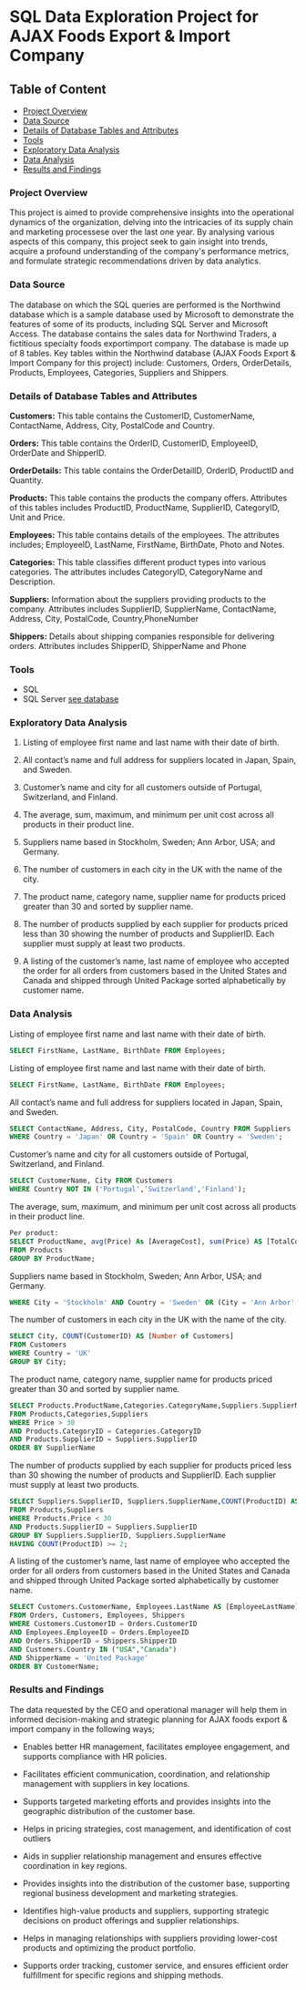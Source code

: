 # SQL Data Exploration Project for AJAX Foods Export & Import Company

## Table of Content
- [Project Overview](#project-overview)
- [Data Source](#data-source)
- [Details of Database Tables and Attributes](#details-of-database-tables-and-attributes)
- [Tools](#tools)
- [Exploratory Data Analysis](#exploratory-data-analysis)
- [Data Analysis](#data-analysis)
- [Results and Findings](#results-and-findings)

### Project Overview

This project is aimed to provide comprehensive insights into the operational dynamics of the organization, delving into the intricacies of its supply chain and marketing processese over the last one year. By analysing various aspects of this company, this project seek to gain insight into trends, acquire a profound understanding of the company's performance metrics, and formulate strategic recommendations driven by data analytics. 

### Data Source

The database on which the SQL queries are performed is the Northwind database which is a sample database used by Microsoft to demonstrate the features of some of its products, including SQL Server and Microsoft Access. The database contains the sales data for Northwind Traders, a fictitious specialty foods exportimport company. The database is made up of 8 tables. Key tables within the Northwind database (AJAX Foods Export & Import Company for this project) include: Customers, Orders, OrderDetails, Products, Employees, Categories, Suppliers and Shippers. 

### Details of Database Tables and Attributes


**Customers:** This table contains the CustomerID, CustomerName, ContactName, Address, City, PostalCode and Country.

**Orders:** This table contains the OrderID, CustomerID, EmployeeID, OrderDate and ShipperID.

**OrderDetails:** This table contains the OrderDetailID, OrderID, ProductID	and Quantity.

**Products:** This table contains the products the company offers. Attributes of this tables includes ProductID, ProductName, SupplierID, CategoryID, Unit and Price.

**Employees:** This table contains details of the employees. The attributes includes; EmployeeID, LastName, FirstName, BirthDate, Photo	and Notes.

**Categories:** This table classifies different product types into various categories. The attributes includes CategoryID, CategoryName and Description.

**Suppliers:** Information about the suppliers providing products to the company. Attributes includes SupplierID, SupplierName, ContactName, Address, City, PostalCode, Country,PhoneNumber

**Shippers:** Details about shipping companies responsible for delivering orders. Attributes includes ShipperID, ShipperName and Phone



### Tools
- SQL
- SQL Server [see database](https://www.w3schools.com/sql)


### Exploratory Data Analysis

1.	Listing of employee first name and last name with their date of birth.

2.	All contact’s name and full address for suppliers located in Japan, Spain, and Sweden.

3.	Customer’s name and city for all customers outside of Portugal, Switzerland, and Finland.

4.	The average, sum, maximum, and minimum per unit cost across all products in their product line.

5.	Suppliers name based in Stockholm, Sweden; Ann Arbor, USA; and Germany.

6.	The number of customers in each city in the UK with the name of the city. 

7.	The product name, category name, supplier name for products priced greater than 30 and sorted by supplier name. 

8.	The number of products supplied by each supplier for products priced less than 30 showing the number of products and SupplierID. Each supplier must supply at least two products. 

9.	A listing of the customer’s name, last name of employee who accepted the order for all orders from customers based in the United States and Canada and shipped through United Package sorted alphabetically by customer name.


### Data Analysis

Listing of employee first name and last name with their date of birth.
```SQL Statements
SELECT FirstName, LastName, BirthDate FROM Employees;
```

Listing of employee first name and last name with their date of birth.
```SQL Statements
SELECT FirstName, LastName, BirthDate FROM Employees;
```

All contact’s name and full address for suppliers located in Japan, Spain, and Sweden.
```SQL Statements
SELECT ContactName, Address, City, PostalCode, Country FROM Suppliers
WHERE Country = 'Japan' OR Country = 'Spain' OR Country = 'Sweden';
```

Customer’s name and city for all customers outside of Portugal, Switzerland, and Finland.
```SQL Statements
SELECT CustomerName, City FROM Customers
WHERE Country NOT IN ('Portugal','Switzerland','Finland');
```

The average, sum, maximum, and minimum per unit cost across all products in their product line.
```SQL Statements
Per product:
SELECT ProductName, avg(Price) As [AverageCost], sum(Price) AS [TotalCost], max(Price) AS [MaximumCost], min(Price) as [MinimumCost]
FROM Products
GROUP BY ProductName;
```

Suppliers name based in Stockholm, Sweden; Ann Arbor, USA; and Germany.
```SQL StatementsSELECT SupplierName, City, Country FROM Suppliers
WHERE City = 'Stockholm' AND Country = 'Sweden' OR (City = 'Ann Arbor' AND Country = 'USA') OR Country = 'Germany';
```

The number of customers in each city in the UK with the name of the city. 
```SQL Statements
SELECT City, COUNT(CustomerID) AS [Number of Customers] 
FROM Customers
WHERE Country = 'UK'
GROUP BY City;
```

The product name, category name, supplier name for products priced greater than 30 and sorted by supplier name. 
```SQL Statements
SELECT Products.ProductName,Categories.CategoryName,Suppliers.SupplierName,Products.Price
FROM Products,Categories,Suppliers
WHERE Price > 30
AND Products.CategoryID = Categories.CategoryID
AND Products.SupplierID = Suppliers.SupplierID
ORDER BY SupplierName
```


The number of products supplied by each supplier for products priced less than 30 showing the number of products and SupplierID. Each supplier must supply at least two products. 
```SQL Statements
SELECT Suppliers.SupplierID, Suppliers.SupplierName,COUNT(ProductID) AS [Number of Products]
FROM Products,Suppliers
WHERE Products.Price < 30
AND Products.SupplierID = Suppliers.SupplierID
GROUP BY Suppliers.SupplierID, Suppliers.SupplierName 
HAVING COUNT(ProductID) >= 2;
```

A listing of the customer’s name, last name of employee who accepted the order for all orders from customers based in the United States and Canada and shipped through United Package sorted alphabetically by customer name.
```SQL Statements
SELECT Customers.CustomerName, Employees.LastName AS [EmployeeLastName], Customers.Country, Shippers.ShipperName
FROM Orders, Customers, Employees, Shippers
WHERE Customers.CustomerID = Orders.CustomerID
AND Employees.EmployeeID = Orders.EmployeeID
AND Orders.ShipperID = Shippers.ShipperID
AND Customers.Country IN ("USA","Canada")
AND ShipperName = 'United Package'
ORDER BY CustomerName;
```


### Results and Findings
The data requested by the CEO and operational manager will help them in informed decision-making and strategic planning for AJAX foods export & import company in the following ways;
- Enables better HR management, facilitates employee engagement, and supports compliance with HR policies.

- Facilitates efficient communication, coordination, and relationship management with suppliers in key locations.

- Supports targeted marketing efforts and provides insights into the geographic distribution of the customer base.

- Helps in pricing strategies, cost management, and identification of cost outliers

- Aids in supplier relationship management and ensures effective coordination in key regions.

- Provides insights into the distribution of the customer base, supporting regional business development and marketing strategies.

- Identifies high-value products and suppliers, supporting strategic decisions on product offerings and supplier relationships.

- Helps in managing relationships with suppliers providing lower-cost products and optimizing the product portfolio.

- Supports order tracking, customer service, and ensures efficient order fulfillment for specific regions and shipping methods.

